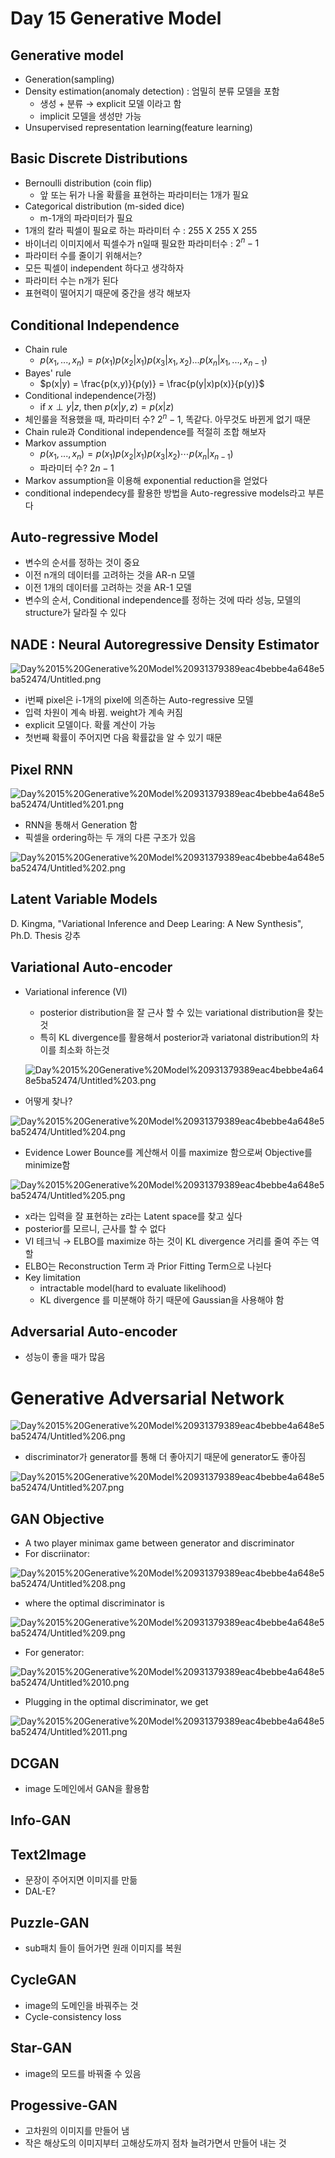 # Day 15 Generative Model

## Generative model

- Generation(sampling)
- Density estimation(anomaly detection) : 엄밀히 분류 모델을 포함
    - 생성 + 분류 → explicit 모델 이라고 함
    - implicit 모델을 생성만 가능
- Unsupervised representation learning(feature learning)

## Basic Discrete Distributions

- Bernoulli distribution (coin flip)
    - 앞 또는 뒤가 나올 확률을 표현하는 파라미터는 1개가 필요
- Categorical distribution (m-sided dice)
    - m-1개의 파라미터가 필요
- 1개의 칼라 픽셀이 필요로 하는 파라미터 수 : 255 X 255 X 255
- 바이너리 이미지에서 픽셀수가 n일때 필요한 파라미터수 : $2^n-1$
- 파라미터 수를 줄이기 위해서는?
- 모든 픽셀이 independent 하다고 생각하자
- 파라미터 수는 n개가 된다
- 표현력이 떨어지기 때문에 중간을 생각 해보자

## Conditional Independence

- Chain rule
    - $p(x_1,...,x_n) = p(x_1)p(x_2|x_1)p(x_3|x_1,x_2)...p(x_n|x_1,...,x_{n-1})$
- Bayes' rule
    - $p(x|y) = \frac{p(x,y)}{p(y)} = \frac{p(y|x)p(x)}{p(y)}$
- Conditional independence(가정)
    - if $x\perp y|z$, then $p(x|y,z) = p(x|z)$
- 체인룰을 적용했을 때, 파라미터 수?  $2^n-1$, 똑같다. 아무것도 바뀐게 없기 때문
- Chain rule과 Conditional independence를 적절히 조합 해보자
- Markov assumption
    - $p(x_1,...,x_n) = p(x_1)p(x_2| x_1)p(x_3|x_2)\cdots p(x_n|x_{n-1})$
    - 파라미터 수?  $2n-1$
- Markov assumption을 이용해 exponential reduction을 얻었다
- conditional independecy를 활용한 방법을 Auto-regressive models라고 부른다

## Auto-regressive Model

- 변수의 순서를 정하는 것이 중요
- 이전 n개의 데이터를 고려하는 것을 AR-n 모델
- 이전 1개의 데이터를 고려하는 것을 AR-1 모델
- 변수의 순서, Conditional independence를 정하는 것에 따라 성능, 모델의 structure가 달라질 수 있다

## NADE : Neural Autoregressive Density Estimator

![Day%2015%20Generative%20Model%20931379389eac4bebbe4a648e5ba52474/Untitled.png](Day%2015%20Generative%20Model%20931379389eac4bebbe4a648e5ba52474/Untitled.png)

- i번째 pixel은 i-1개의 pixel에 의존하는 Auto-regressive 모델
- 입력 차원이 계속 바뀜. weight가 계속 커짐
- explicit 모델이다. 확률 계산이 가능
- 첫번째 확률이 주어지면 다음 확률값을 알 수 있기 때문

## Pixel RNN

![Day%2015%20Generative%20Model%20931379389eac4bebbe4a648e5ba52474/Untitled%201.png](Day%2015%20Generative%20Model%20931379389eac4bebbe4a648e5ba52474/Untitled%201.png)

- RNN을 통해서 Generation 함
- 픽셀을 ordering하는 두 개의 다른 구조가 있음

![Day%2015%20Generative%20Model%20931379389eac4bebbe4a648e5ba52474/Untitled%202.png](Day%2015%20Generative%20Model%20931379389eac4bebbe4a648e5ba52474/Untitled%202.png)

## Latent Variable Models

D. Kingma, "Variational Inference and Deep Learing: A New Synthesis", Ph.D. Thesis 강추

## Variational Auto-encoder

- Variational inference (VI)
    - posterior distribution을 잘 근사 할 수 있는 variational distribution을 찾는 것
    - 특히 KL divergence를 활용해서 posterior과 variatonal distribution의 차이를 최소화 하는것

    ![Day%2015%20Generative%20Model%20931379389eac4bebbe4a648e5ba52474/Untitled%203.png](Day%2015%20Generative%20Model%20931379389eac4bebbe4a648e5ba52474/Untitled%203.png)

- 어떻게 찾나?

![Day%2015%20Generative%20Model%20931379389eac4bebbe4a648e5ba52474/Untitled%204.png](Day%2015%20Generative%20Model%20931379389eac4bebbe4a648e5ba52474/Untitled%204.png)

- Evidence Lower Bounce를 계산해서 이를 maximize 함으로써 Objective를 minimize함

![Day%2015%20Generative%20Model%20931379389eac4bebbe4a648e5ba52474/Untitled%205.png](Day%2015%20Generative%20Model%20931379389eac4bebbe4a648e5ba52474/Untitled%205.png)

- x라는 입력을 잘 표현하는 z라는 Latent space를 찾고 싶다
- posterior를 모르니, 근사를 할 수 없다
- VI 테크닉 → ELBO를 maximize 하는 것이 KL divergence 거리를 줄여 주는 역할
- ELBO는 Reconstruction Term 과 Prior Fitting Term으로 나뉜다
- Key limitation
    - intractable model(hard to evaluate likelihood)
    - KL divergence 를 미분해야 하기 때문에 Gaussian을 사용해야 함

## Adversarial Auto-encoder

- 성능이 좋을 때가 많음

# Generative Adversarial Network

![Day%2015%20Generative%20Model%20931379389eac4bebbe4a648e5ba52474/Untitled%206.png](Day%2015%20Generative%20Model%20931379389eac4bebbe4a648e5ba52474/Untitled%206.png)

- discriminator가 generator를 통해 더 좋아지기 때문에 generator도 좋아짐

![Day%2015%20Generative%20Model%20931379389eac4bebbe4a648e5ba52474/Untitled%207.png](Day%2015%20Generative%20Model%20931379389eac4bebbe4a648e5ba52474/Untitled%207.png)

## GAN Objective

- A two player minimax game between generator and discriminator
- For discriinator:

![Day%2015%20Generative%20Model%20931379389eac4bebbe4a648e5ba52474/Untitled%208.png](Day%2015%20Generative%20Model%20931379389eac4bebbe4a648e5ba52474/Untitled%208.png)

- where the optimal discriminator is

![Day%2015%20Generative%20Model%20931379389eac4bebbe4a648e5ba52474/Untitled%209.png](Day%2015%20Generative%20Model%20931379389eac4bebbe4a648e5ba52474/Untitled%209.png)

- For generator:

![Day%2015%20Generative%20Model%20931379389eac4bebbe4a648e5ba52474/Untitled%2010.png](Day%2015%20Generative%20Model%20931379389eac4bebbe4a648e5ba52474/Untitled%2010.png)

- Plugging in the optimal discriminator, we get

![Day%2015%20Generative%20Model%20931379389eac4bebbe4a648e5ba52474/Untitled%2011.png](Day%2015%20Generative%20Model%20931379389eac4bebbe4a648e5ba52474/Untitled%2011.png)

## DCGAN

- image 도메인에서 GAN을 활용함

## Info-GAN

## Text2Image

- 문장이 주어지면 이미지를 만듦
- DAL-E?

## Puzzle-GAN

- sub패치 들이 들어가면 원래 이미지를 복원

## CycleGAN

- image의 도메인을 바꿔주는 것
- Cycle-consistency loss

## Star-GAN

- image의 모드를 바꿔줄 수 있음

## Progessive-GAN

- 고차원의 이미지를 만들어 냄
- 작은 해상도의 이미지부터 고해상도까지 점차 늘려가면서 만들어 내는 것